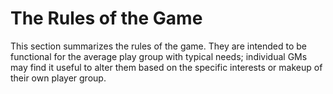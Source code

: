 # The Rules of the Game

This section summarizes the rules of the game. They are intended to be
functional for the average play group with typical needs; individual
GMs may find it useful to alter them based on the specific interests
or makeup of their own player group.

<!-- TOC PLACEHOLDER -->
